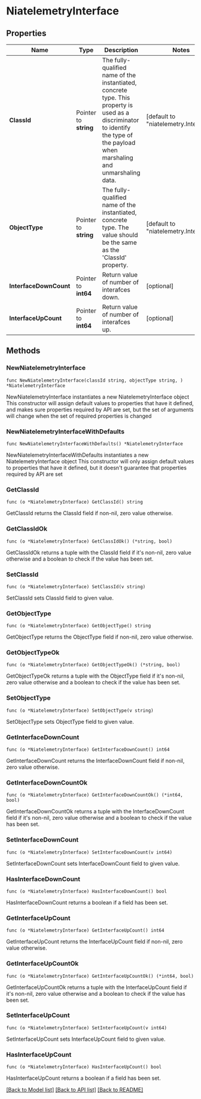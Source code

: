 # NiatelemetryInterface

## Properties

Name | Type | Description | Notes
------------ | ------------- | ------------- | -------------
**ClassId** | Pointer to **string** | The fully-qualified name of the instantiated, concrete type. This property is used as a discriminator to identify the type of the payload when marshaling and unmarshaling data. | [default to "niatelemetry.Interface"]
**ObjectType** | Pointer to **string** | The fully-qualified name of the instantiated, concrete type. The value should be the same as the &#39;ClassId&#39; property. | [default to "niatelemetry.Interface"]
**InterfaceDownCount** | Pointer to **int64** | Return value of number of interafces down. | [optional] 
**InterfaceUpCount** | Pointer to **int64** | Return value of number of interafces up. | [optional] 

## Methods

### NewNiatelemetryInterface

`func NewNiatelemetryInterface(classId string, objectType string, ) *NiatelemetryInterface`

NewNiatelemetryInterface instantiates a new NiatelemetryInterface object
This constructor will assign default values to properties that have it defined,
and makes sure properties required by API are set, but the set of arguments
will change when the set of required properties is changed

### NewNiatelemetryInterfaceWithDefaults

`func NewNiatelemetryInterfaceWithDefaults() *NiatelemetryInterface`

NewNiatelemetryInterfaceWithDefaults instantiates a new NiatelemetryInterface object
This constructor will only assign default values to properties that have it defined,
but it doesn't guarantee that properties required by API are set

### GetClassId

`func (o *NiatelemetryInterface) GetClassId() string`

GetClassId returns the ClassId field if non-nil, zero value otherwise.

### GetClassIdOk

`func (o *NiatelemetryInterface) GetClassIdOk() (*string, bool)`

GetClassIdOk returns a tuple with the ClassId field if it's non-nil, zero value otherwise
and a boolean to check if the value has been set.

### SetClassId

`func (o *NiatelemetryInterface) SetClassId(v string)`

SetClassId sets ClassId field to given value.


### GetObjectType

`func (o *NiatelemetryInterface) GetObjectType() string`

GetObjectType returns the ObjectType field if non-nil, zero value otherwise.

### GetObjectTypeOk

`func (o *NiatelemetryInterface) GetObjectTypeOk() (*string, bool)`

GetObjectTypeOk returns a tuple with the ObjectType field if it's non-nil, zero value otherwise
and a boolean to check if the value has been set.

### SetObjectType

`func (o *NiatelemetryInterface) SetObjectType(v string)`

SetObjectType sets ObjectType field to given value.


### GetInterfaceDownCount

`func (o *NiatelemetryInterface) GetInterfaceDownCount() int64`

GetInterfaceDownCount returns the InterfaceDownCount field if non-nil, zero value otherwise.

### GetInterfaceDownCountOk

`func (o *NiatelemetryInterface) GetInterfaceDownCountOk() (*int64, bool)`

GetInterfaceDownCountOk returns a tuple with the InterfaceDownCount field if it's non-nil, zero value otherwise
and a boolean to check if the value has been set.

### SetInterfaceDownCount

`func (o *NiatelemetryInterface) SetInterfaceDownCount(v int64)`

SetInterfaceDownCount sets InterfaceDownCount field to given value.

### HasInterfaceDownCount

`func (o *NiatelemetryInterface) HasInterfaceDownCount() bool`

HasInterfaceDownCount returns a boolean if a field has been set.

### GetInterfaceUpCount

`func (o *NiatelemetryInterface) GetInterfaceUpCount() int64`

GetInterfaceUpCount returns the InterfaceUpCount field if non-nil, zero value otherwise.

### GetInterfaceUpCountOk

`func (o *NiatelemetryInterface) GetInterfaceUpCountOk() (*int64, bool)`

GetInterfaceUpCountOk returns a tuple with the InterfaceUpCount field if it's non-nil, zero value otherwise
and a boolean to check if the value has been set.

### SetInterfaceUpCount

`func (o *NiatelemetryInterface) SetInterfaceUpCount(v int64)`

SetInterfaceUpCount sets InterfaceUpCount field to given value.

### HasInterfaceUpCount

`func (o *NiatelemetryInterface) HasInterfaceUpCount() bool`

HasInterfaceUpCount returns a boolean if a field has been set.


[[Back to Model list]](../README.md#documentation-for-models) [[Back to API list]](../README.md#documentation-for-api-endpoints) [[Back to README]](../README.md)


